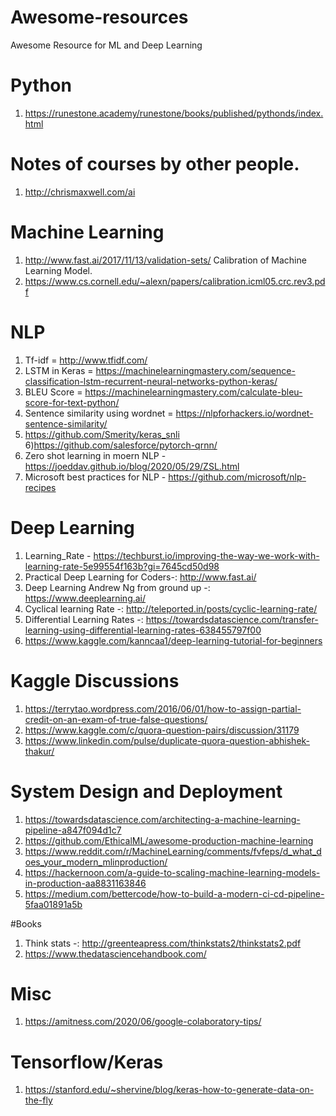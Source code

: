 
# Awesome-resources
Awesome Resource for ML and Deep Learning

# Python
1) https://runestone.academy/runestone/books/published/pythonds/index.html

# Notes of courses by other people.
1) http://chrismaxwell.com/ai


# Machine Learning
1) http://www.fast.ai/2017/11/13/validation-sets/
Calibration of Machine Learning Model.
2) https://www.cs.cornell.edu/~alexn/papers/calibration.icml05.crc.rev3.pdf


# NLP
1) Tf-idf = http://www.tfidf.com/
2) LSTM in Keras = https://machinelearningmastery.com/sequence-classification-lstm-recurrent-neural-networks-python-keras/
3) BLEU Score = https://machinelearningmastery.com/calculate-bleu-score-for-text-python/
4) Sentence similarity using wordnet = https://nlpforhackers.io/wordnet-sentence-similarity/
5) https://github.com/Smerity/keras_snli
6)https://github.com/salesforce/pytorch-qrnn/
7) Zero shot learning in moern NLP - https://joeddav.github.io/blog/2020/05/29/ZSL.html
8) Microsoft best practices for NLP - https://github.com/microsoft/nlp-recipes


# Deep Learning
1) Learning_Rate - https://techburst.io/improving-the-way-we-work-with-learning-rate-5e99554f163b?gi=7645cd50d98
2) Practical Deep Learning for Coders-: http://www.fast.ai/
3) Deep Learning Andrew Ng from ground up -: https://www.deeplearning.ai/
4) Cyclical learning Rate -: http://teleported.in/posts/cyclic-learning-rate/
5) Differential Learning Rates -: https://towardsdatascience.com/transfer-learning-using-differential-learning-rates-638455797f00
6) https://www.kaggle.com/kanncaa1/deep-learning-tutorial-for-beginners

# Kaggle Discussions 
1) https://terrytao.wordpress.com/2016/06/01/how-to-assign-partial-credit-on-an-exam-of-true-false-questions/
2) https://www.kaggle.com/c/quora-question-pairs/discussion/31179
3) https://www.linkedin.com/pulse/duplicate-quora-question-abhishek-thakur/

# System Design and Deployment
1) https://towardsdatascience.com/architecting-a-machine-learning-pipeline-a847f094d1c7
2) https://github.com/EthicalML/awesome-production-machine-learning
3) https://www.reddit.com/r/MachineLearning/comments/fvfeps/d_what_does_your_modern_mlinproduction/
4) https://hackernoon.com/a-guide-to-scaling-machine-learning-models-in-production-aa8831163846
5) https://medium.com/bettercode/how-to-build-a-modern-ci-cd-pipeline-5faa01891a5b

#Books
1) Think stats -: http://greenteapress.com/thinkstats2/thinkstats2.pdf
2) https://www.thedatasciencehandbook.com/

# Misc
1) https://amitness.com/2020/06/google-colaboratory-tips/

# Tensorflow/Keras
1) https://stanford.edu/~shervine/blog/keras-how-to-generate-data-on-the-fly

